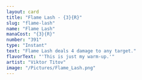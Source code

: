 ```yaml
---
layout: card
title: "Flame Lash - {3}{R}"
slug: "flame-lash"
name: "Flame Lash"
manaCost: "{3}{R}"
number: "391"
type: "Instant"
text: "Flame Lash deals 4 damage to any target."
flavorText: "'This is just my warm-up.'"
artist: "Viktor Titov"
image: "/Pictures/Flame_Lash.png"
---
```


